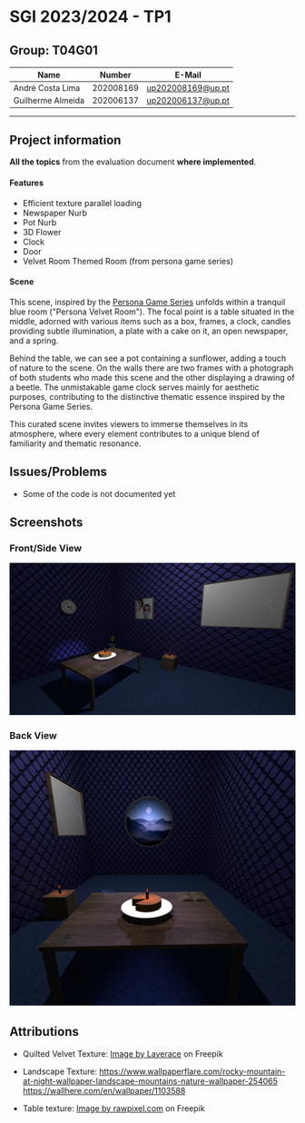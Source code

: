 # SGI 2023/2024 - TP1

## Group: T04G01

| Name              | Number    | E-Mail            |
| ----------------- | --------- | ----------------- |
| André Costa Lima  | 202008169 | up202008169@up.pt |
| Guilherme Almeida | 202006137 | up202006137@up.pt |

---

## Project information

**All the topics** from the evaluation document **where implemented**.
#### Features
- Efficient texture parallel loading
- Newspaper Nurb
- Pot Nurb
- 3D Flower
- Clock
- Door
- Velvet Room Themed Room (from persona game series)

#### Scene

This scene, inspired by the [Persona Game Series](https://en.wikipedia.org/wiki/Persona_(series)) unfolds within a tranquil blue room ("Persona Velvet Room"). The focal point is a table situated in the middle, adorned with various items such as a box, frames, a clock, candles providing subtle illumination, a plate with a cake on it, an open newspaper, and a spring.

Behind the table, we can see a pot containing a sunflower, adding a touch of nature to the scene. On the walls there are two frames with a photograph of both students who made this scene and the other displaying a drawing of a beetle. The unmistakable game clock serves mainly for aesthetic purposes, contributing to the distinctive thematic essence inspired by the Persona Game Series.

This curated scene invites viewers to immerse themselves in its atmosphere, where every element contributes to a unique blend of familiarity and thematic resonance.

## Issues/Problems

- Some of the code is not documented yet

## Screenshots

### Front/Side View
![Side View](./resources/scene1.png)

### Back View
![Front View](./resources/scene2.png)


## Attributions

- Quilted Velvet Texture: <a href="https://www.freepik.com/free-vector/springy-white-background_838161.htm#query=quilted%20velvet%20texture&position=0&from_view=search&track=ais">Image by Layerace</a> on Freepik

- Landscape Texture: https://www.wallpaperflare.com/rocky-mountain-at-night-wallpaper-landscape-mountains-nature-wallpaper-254065 https://wallhere.com/en/wallpaper/1103588

- Table texture: <a href="https://www.freepik.com/free-photo/wooden-textured-background_2768392.htm#query=wood%20table%20texture&position=3&from_view=keyword&track=ais">Image by rawpixel.com</a> on Freepik